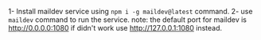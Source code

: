 1- Install maildev service using `npm i -g maildev@latest` command.
2- use `maildev` command to run the service.
note: the default port for maildev is http://0.0.0.0:1080 if didn't work use http://127.0.0.1:1080 instead.
